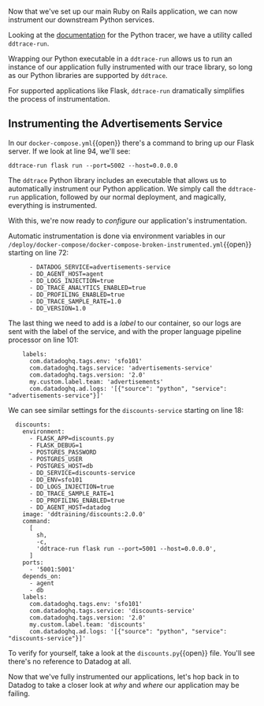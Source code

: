 Now that we've set up our main Ruby on Rails application, we can now instrument our downstream Python services.

Looking at the [documentation](https://ddtrace.readthedocs.io/en/stable/integrations.html#flask) for the Python tracer, we have a utility called `ddtrace-run`. 

Wrapping our Python executable in a `ddtrace-run` allows us to run an instance of our application fully instrumented with our trace library, so long as our Python libraries are supported by `ddtrace`.

For supported applications like Flask, `ddtrace-run` dramatically simplifies the process of instrumentation.

## Instrumenting the Advertisements Service

In our `docker-compose.yml`{{open}} there's a command to bring up our Flask server. If we look at line 94, we'll see:

```
ddtrace-run flask run --port=5002 --host=0.0.0.0
```

The `ddtrace` Python library includes an executable that allows us to automatically instrument our Python application. We simply call the `ddtrace-run` application, followed by our normal deployment, and magically, everything is instrumented.

With this, we're now ready to *configure* our application's instrumentation.

Automatic instrumentation is done via environment variables in our `/deploy/docker-compose/docker-compose-broken-instrumented.yml`{{open}} starting on line 72:

```
      - DATADOG_SERVICE=advertisements-service
      - DD_AGENT_HOST=agent
      - DD_LOGS_INJECTION=true
      - DD_TRACE_ANALYTICS_ENABLED=true
      - DD_PROFILING_ENABLED=true
      - DD_TRACE_SAMPLE_RATE=1.0
      - DD_VERSION=1.0
```

The last thing we need to add is a *label* to our container, so our logs are sent with the label of the service, and with the proper language pipeline processor on line 101:

```
    labels:
      com.datadoghq.tags.env: 'sfo101'
      com.datadoghq.tags.service: 'advertisements-service'
      com.datadoghq.tags.version: '2.0'
      my.custom.label.team: 'advertisements'
      com.datadoghq.ad.logs: '[{"source": "python", "service": "advertisements-service"}]'
```

We can see similar settings for the `discounts-service` starting on line 18:

```
  discounts:
    environment:
      - FLASK_APP=discounts.py
      - FLASK_DEBUG=1
      - POSTGRES_PASSWORD
      - POSTGRES_USER
      - POSTGRES_HOST=db
      - DD_SERVICE=discounts-service
      - DD_ENV=sfo101
      - DD_LOGS_INJECTION=true
      - DD_TRACE_SAMPLE_RATE=1
      - DD_PROFILING_ENABLED=true
      - DD_AGENT_HOST=datadog 
    image: 'ddtraining/discounts:2.0.0'
    command:
      [
        sh,
        -c,
        'ddtrace-run flask run --port=5001 --host=0.0.0.0',
      ]
    ports:
      - '5001:5001'
    depends_on:
      - agent
      - db
    labels:
      com.datadoghq.tags.env: 'sfo101'
      com.datadoghq.tags.service: 'discounts-service'
      com.datadoghq.tags.version: '2.0'
      my.custom.label.team: 'discounts'
      com.datadoghq.ad.logs: '[{"source": "python", "service": "discounts-service"}]'
```

To verify for yourself, take a look at the `discounts.py`{{open}} file. You'll see there's no reference to Datadog at all.

Now that we've fully instrumented our applications, let's hop back in to Datadog to take a closer look at *why* and *where* our application may be failing.